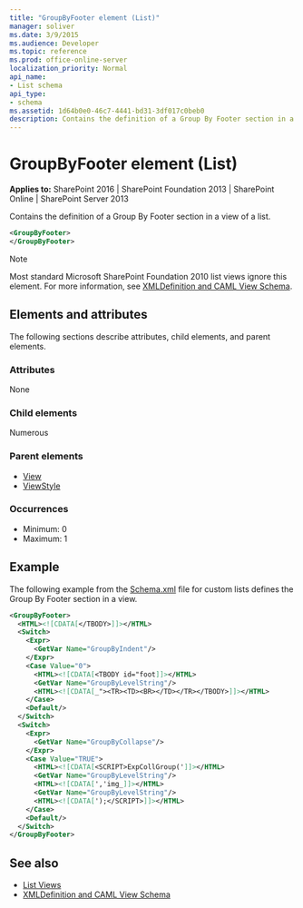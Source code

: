 ```yaml
---
title: "GroupByFooter element (List)"
manager: soliver
ms.date: 3/9/2015
ms.audience: Developer
ms.topic: reference
ms.prod: office-online-server
localization_priority: Normal
api_name:
- List schema
api_type:
- schema
ms.assetid: 1d64b0e0-46c7-4441-bd31-3df017c0beb0
description: Contains the definition of a Group By Footer section in a view of a list.
---
```


# GroupByFooter element (List)

**Applies to:** SharePoint 2016 | SharePoint Foundation 2013 | SharePoint Online | SharePoint Server 2013
  
Contains the definition of a Group By Footer section in a view of a list.
  
```XML
<GroupByFooter>
</GroupByFooter>
```

> [!NOTE]
> Most standard Microsoft SharePoint Foundation 2010 list views ignore this element. For more information, see [XMLDefinition and CAML View Schema](https://msdn.microsoft.com/library/1845d203-4699-4b0e-a182-2d9998439922%28Office.15%29.aspx). 

## Elements and attributes

The following sections describe attributes, child elements, and parent elements.

### Attributes

None
   
### Child elements

Numerous 
   
### Parent elements

- [View](view-element-list.md)
- [ViewStyle](viewstyle-element-list.md)
   
### Occurrences

- Minimum: 0
- Maximum: 1 
   
## Example

The following example from the [Schema.xml](https://msdn.microsoft.com/library/c2f01064-80d8-47ee-b602-ecf4c480ac56%28Office.15%29.aspx) file for custom lists defines the Group By Footer section in a view. 
  
```XML
<GroupByFooter>
  <HTML><![CDATA[</TBODY>]]></HTML>
  <Switch>
    <Expr>
      <GetVar Name="GroupByIndent"/>
    </Expr>
    <Case Value="0">
      <HTML><![CDATA[<TBODY id="foot]]></HTML>
      <GetVar Name="GroupByLevelString"/>
      <HTML><![CDATA[_"><TR><TD><BR></TD></TR></TBODY>]]></HTML>
    </Case>
    <Default/>
  </Switch>
  <Switch>
    <Expr>
      <GetVar Name="GroupByCollapse"/>
    </Expr>
    <Case Value="TRUE">
      <HTML><![CDATA[<SCRIPT>ExpCollGroup(']]></HTML>
      <GetVar Name="GroupByLevelString"/>
      <HTML><![CDATA[','img_]]></HTML>
      <GetVar Name="GroupByLevelString"/>
      <HTML><![CDATA[');</SCRIPT>]]></HTML>
    </Case>
    <Default/>
  </Switch>
</GroupByFooter>
```

## See also

- [List Views](https://msdn.microsoft.com/library/43e6ba7e-eddb-418a-a570-c0815016fc17%28Office.15%29.aspx)
- [XMLDefinition and CAML View Schema](https://msdn.microsoft.com/library/1845d203-4699-4b0e-a182-2d9998439922%28Office.15%29.aspx)

